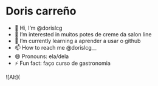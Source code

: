 # Doris carreño




- 👋 Hi, I’m @dorislcg
- 👀 I’m interested in muitos potes de creme da salon line 
- 🌱 I’m currently learning a aprender a usar o github
- 📫 How to reach me @dorislcg__
- 😄 Pronouns: ela/dela
- ⚡ Fun fact: faço curso de gastronomia 

![Alt](


<!---
dorislcg/dorislcg is a ✨ special ✨ repository because its `README.md` (this file) appears on your GitHub profile.
You can click the Preview link to take a look at your changes.
--->

